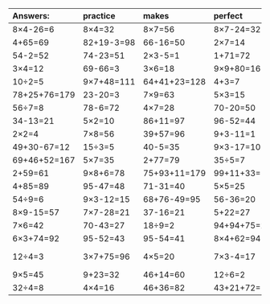 | Answers: | practice | makes | perfect | ! |
| :--- | :--- | :--- | :--- | :--- |
| 8×4-26=6 | 8×4=32 | 8×7=56 | 8×7-24=32 | 3×3+95=104 | 
| 4+65=69 | 82+19-3=98 | 66-16=50 | 2×7=14 | 20+42=62 | 
| 54-2=52 | 74-23=51 | 2×3-5=1 | 1+71=72 | 9×4-2=34 | 
| 3×4=12 | 69-66=3 | 3×6=18 | 9×9+80=161 | 9×7=63 | 
| 10÷2=5 | 9×7+48=111 | 64+41+23=128 | 4+3=7 | 80-60=20 | 
| 78+25+76=179 | 23-20=3 | 7×9=63 | 5×3=15 | 8÷4=2 | 
| 56÷7=8 | 78-6=72 | 4×7=28 | 70-20=50 | 1+40-29=12 | 
| 34-13=21 | 5×2=10 | 86+11=97 | 96-52=44 | 2×8=16 | 
| 2×2=4 | 7×8=56 | 39+57=96 | 9+3-11=1 | 4×9=36 | 
| 49+30-67=12 | 15÷3=5 | 40-5=35 | 9×3-17=10 | 3×9=27 | 
| 69+46+52=167 | 5×7=35 | 2+77=79 | 35÷5=7 | 6×6=36 | 
| 2+59=61 | 9×8+6=78 | 75+93+11=179 | 99+11+33=143 | 6÷2=3 | 
| 4+85=89 | 95-47=48 | 71-31=40 | 5×5=25 | 93-68=25 | 
| 54÷9=6 | 9×3-12=15 | 68+76-49=95 | 56-36=20 | 97-32=65 | 
| 8×9-15=57 | 7×7-28=21 | 37-16=21 | 5+22=27 | 2×5-2=8 | 
| 7×6=42 | 70-43=27 | 18÷9=2 | 94+94+75=263 | 7×6-35=7 | 
| 6×3+74=92 | 95-52=43 | 95-54=41 | 8×4+62=94 | 7×7=49 | 
| 12÷4=3 | 3×7+75=96 | 4×5=20 | 7×3-4=17 | 84+50-83=51 | 
| 9×5=45 | 9+23=32 | 46+14=60 | 12÷6=2 | 1×5=5 | 
| 32÷4=8 | 4×4=16 | 46+36=82 | 43+21+72=136 | 5×8=40 | 
